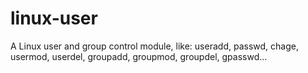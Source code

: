 linux-user
==========

A Linux user and group control module, like: useradd, passwd, chage, usermod, userdel, groupadd, groupmod, groupdel, gpasswd...

